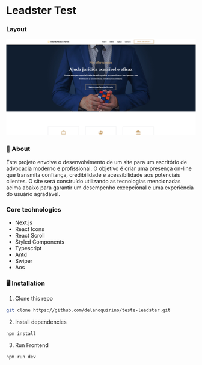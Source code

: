# Leadster Test

### Layout

![Layout](public/readme/ammadv1.png)

### 🧠 About

Este projeto envolve o desenvolvimento de um site para um escritório de advocacia moderno e profissional. O objetivo é criar uma presença on-line que transmita confiança, credibilidade e acessibilidade aos potenciais clientes. O site será construído utilizando as tecnologias mencionadas acima abaixo para garantir um desempenho excepcional e uma experiência do usuário agradável.

### Core technologies

- Next.js
- React Icons
- React Scroll
- Styled Components
- Typescript
- Antd
- Swiper
- Aos


### 🖥️ Installation

1. Clone this repo
```bash
git clone https://github.com/delanoquirino/teste-leadster.git
```

2. Install dependencies
```bash
npm install
```

3. Run Frontend
```bash
npm run dev
```
